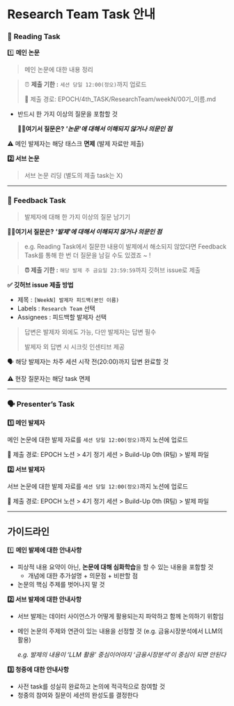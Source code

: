# Research Team Task 안내

### 📖 **Reading Task**

1️⃣ **메인 논문**

> 메인 논문에 대한 내용 정리
> 

> ⏰ **제출 기한 :**  `세션 당일 12:00(정오)`까지 업로드
> 
> 📍 제출 경로: EPOCH/4th_TASK/ResearchTeam/weekN/00기_이름.md

- 반드시 한 가지 이상의 질문을 포함할 것
    
    ✍🏻**여기서 질문은? *'논문'에 대해서 이해되지 않거나 의문인 점***
    

⚠️ 메인 발제자는 해당 태스크 **면제** (발제 자료만 제출)

**2️⃣ 서브 논문**

> 서브 논문 리딩 (별도의 제출 task는 X)
>
---
### 📝 **Feedback Task**

> 발제자에 대해 한 가지 이상의 질문 남기기
> 
 ✍🏻**여기서 질문은? *'발제'에 대해서 이해되지 않거나 의문인 점***
> 
> e.g. Reading Task에서 질문한 내용이 발제에서 해소되지 않았다면
> Feedback Task를 통해 한 번 더 질문을 남길 수도 있겠죠 ~ !
> 

> **⏰ 제출 기한 :** `해당 발제 주 금요일 23:59:59`까지 깃허브 issue로 제출
> 
**✅ 깃허브 issue 제출 방법**
- 제목 : `[WeekN] 발제자 피드백(본인 이름)`
- Labels : `Research Team` 선택
- Assignees : 피드백할 발제자 선택
> 답변은 발제자 외에도 가능, 다만 발제자는 답변 필수
> 
> 발제자 외 답변 시 시크릿 인센티브 제공

🗣️ 해당 발제자는 차주 세션 시작 전(20:00)까지 답변 완료할 것

⚠️ 현장 질문자는 해당 task 면제

---

### **🗣️ Presenter’s Task**

**1️⃣ 메인 발제자**

메인 논문에 대한 발제 자료를 `세션 당일 12:00(정오)`까지 노션에 업로드
 
📍 제출 경로: EPOCH 노션 > 4기 정기 세션 > Build-Up 0th (R팀) > 발제 파일


**2️⃣ 서브 발제자**

서브 논문에 대한 발제 자료를 `세션 당일 12:00(정오)`까지 노션에 업로드
  
📍 제출 경로: EPOCH 노션 > 4기 정기 세션 > Build-Up 0th (R팀) > 발제 파일

---

## 가이드라인

1️⃣ **메인 발제에 대한 안내사항**

- 피상적 내용 요약이 아닌, **논문에 대해 심화학습**을 할 수 있는 내용을 포함할 것
    - 개념에 대한 추가설명 +  의문점 + 비판할 점
- 논문의 핵심 주제를 벗어나지 말 것

**2️⃣ 서브 발제에 대한 안내사항**

- 서브 발제는 데이터 사이언스가 어떻게 활용되는지 파악하고 함께 논의하기 위함임
- 메인 논문의 주제와 연관이 있는 내용을 선정할 것 (e.g. 금융시장분석에서 LLM의 활용)
    
    *e.g. 발제의 내용이 ‘LLM 활용’ 중심이어야지 ‘금융시장분석’이 중심이 되면 안된다*
    

**3️⃣ 청중에 대한 안내사항**

- 사전 task를 성실히 완료하고 논의에 적극적으로 참여할 것
- 청중의 참여와 질문이 세션의 완성도를 결정한다
